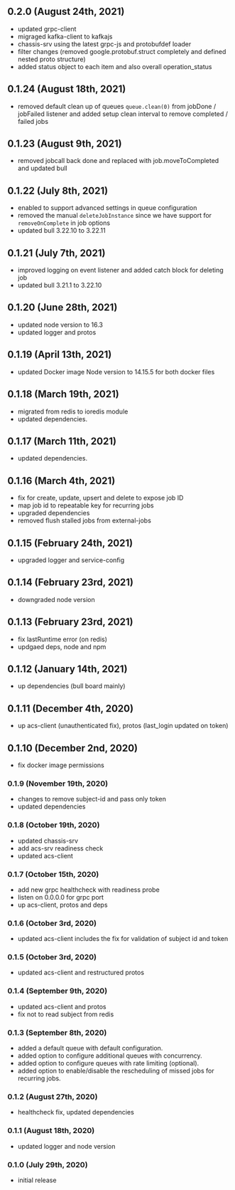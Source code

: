 ## 0.2.0 (August 24th, 2021)

- updated grpc-client
- migraged kafka-client to kafkajs
- chassis-srv using the latest grpc-js and protobufdef loader
- filter changes (removed google.protobuf.struct completely and defined nested proto structure)
- added status object to each item and also overall operation_status

## 0.1.24 (August 18th, 2021)

- removed default clean up of queues `queue.clean(0)` from jobDone / jobFailed listener and added setup clean interval to remove completed / failed jobs

## 0.1.23 (August 9th, 2021)

- removed jobcall back done and replaced with job.moveToCompleted and updated bull

## 0.1.22 (July 8th, 2021)

- enabled to support advanced settings in queue configuration
- removed the manual `deleteJobInstance` since we have support for `removeOnComplete` in job options
- updated bull 3.22.10 to 3.22.11

## 0.1.21 (July 7th, 2021)

- improved logging on event listener and added catch block for deleting job
- updated bull 3.21.1 to 3.22.10

## 0.1.20 (June 28th, 2021)

- updated node version to 16.3
- updated logger and protos

## 0.1.19 (April 13th, 2021)

- updated Docker image Node version to 14.15.5
for both docker files

## 0.1.18 (March 19th, 2021)

- migrated from redis to ioredis module
- updated dependencies.

## 0.1.17 (March 11th, 2021)

- updated dependencies.

## 0.1.16 (March 4th, 2021)

- fix for create, update, upsert and delete to expose job ID
- map job id to repeatable key for recurring jobs
- upgraded dependencies
- removed flush stalled jobs from external-jobs

## 0.1.15 (February 24th, 2021)

- upgraded logger and service-config

## 0.1.14 (February 23rd, 2021)

- downgraded node version

## 0.1.13 (February 23rd, 2021)

- fix lastRuntime error (on redis)
- updgaed deps, node and npm

## 0.1.12 (January 14th, 2021)

- up dependencies (bull board mainly)

## 0.1.11 (December 4th, 2020)

- up acs-client (unauthenticated fix), protos (last_login updated on token)

## 0.1.10 (December 2nd, 2020)

- fix docker image permissions

### 0.1.9 (November 19th, 2020)

- changes to remove subject-id and pass only token
- updated dependencies

### 0.1.8 (October 19th, 2020)

- updated chassis-srv
- add acs-srv readiness check
- updated acs-client

### 0.1.7 (October 15th, 2020)

- add new grpc healthcheck with readiness probe
- listen on 0.0.0.0 for grpc port
- up acs-client, protos and deps

### 0.1.6 (October 3rd, 2020)

- updated acs-client includes the fix for validation of subject id and token

### 0.1.5 (October 3rd, 2020)

- updated acs-client and restructured protos

### 0.1.4 (September 9th, 2020)

- updated acs-client and protos
- fix not to read subject from redis

### 0.1.3 (September 8th, 2020)

- added a default queue with default configuration.
- added option to configure additional queues with concurrency.
- added option to configure queues with rate limiting (optional).
- added option to enable/disable the rescheduling of missed jobs for
 recurring jobs.

### 0.1.2 (August 27th, 2020)

- healthcheck fix, updated dependencies

### 0.1.1 (August 18th, 2020)

- updated logger and node version

### 0.1.0 (July 29th, 2020)

- initial release
